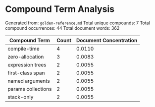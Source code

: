 # Compound Term Analysis

Generated from: `golden-reference.md`
Total unique compounds: 7
Total compound occurrences: 44
Total document words: 362

| Compound Term | Count | Document Concentration |
|---------------|-------|------------------------|
| compile-time | 4 | 0.0110 |
| zero-allocation | 3 | 0.0083 |
| expression trees | 2 | 0.0055 |
| first-class span | 2 | 0.0055 |
| named arguments | 2 | 0.0055 |
| params collections | 2 | 0.0055 |
| stack-only | 2 | 0.0055 |
